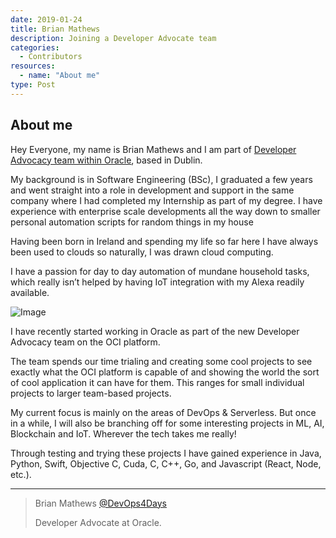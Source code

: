 ```yaml
---
date: 2019-01-24
title: Brian Mathews
description: Joining a Developer Advocate team
categories:
  - Contributors
resources:
  - name: "About me"
type: Post
---
```


## About me

Hey Everyone, my name is Brian Mathews and I am part of [Developer Advocacy team within Oracle](https://medium.com/@brianbmathews/a-look-inside-the-life-of-a-developer-advocate-3c31cd6e0640), based in Dublin.

My background is in Software Engineering (BSc), I graduated a few years and went straight into a role in development and support in the same company where I had completed my Internship as part of my degree. I have experience with enterprise scale developments all the way down to smaller personal automation scripts for random things in my house

Having been born in Ireland and spending my life so far here I have always been used to clouds so naturally, I was drawn cloud computing.

I have a passion for day to day automation of mundane household tasks, which really isn’t helped by having IoT integration with my Alexa readily available.

![Image](https://cdn-images-1.medium.com/max/1000/1*h7naW51IS9TrYMqBDZW6XA.jpeg)

I have recently started working in Oracle as part of the new Developer Advocacy team on the OCI platform.

The team spends our time trialing and creating some cool projects to see exactly what the OCI platform is capable of and showing the world the sort of cool application it can have for them. This ranges for small individual projects to larger team-based projects.

My current focus is mainly on the areas of DevOps & Serverless. But once in a while, I will also be branching off for some interesting projects in ML, AI, Blockchain and IoT. Wherever the tech takes me really!

Through testing and trying these projects I have gained experience in Java, Python, Swift, Objective C, Cuda, C, C++, Go, and Javascript (React, Node, etc.).
***

> Brian Mathews [@DevOps4Days](https://twitter.com/DevOps4Days)
>
> Developer Advocate at Oracle. 
>
